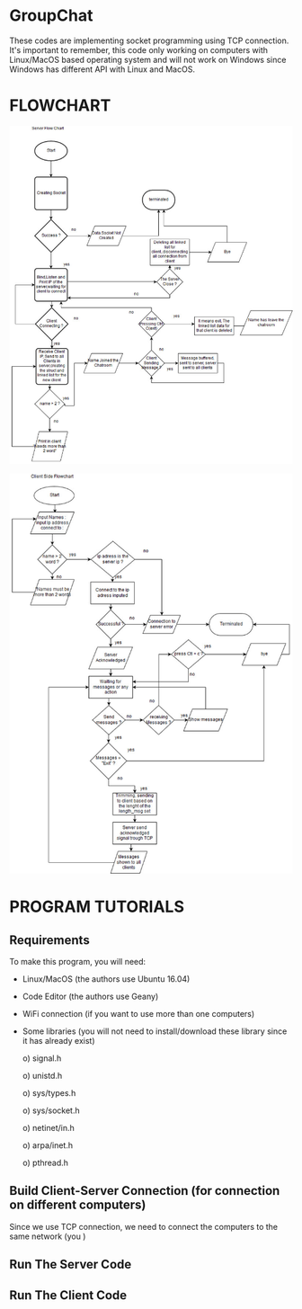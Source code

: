 # GroupChat
These codes are implementing socket programming using TCP connection. It's important to remember, this code only working on computers with Linux/MacOS based operating system and will not work on Windows since Windows has different API with Linux and MacOS.

FLOWCHART
======
![Flowchart](Server.jpg)

![Flowchart](Client.jpg)

PROGRAM TUTORIALS
======
Requirements
--------

To make this program, you will need:
  - Linux/MacOS     (the authors use Ubuntu 16.04)
  - Code Editor     (the authors use Geany)
  - WiFi connection (if you want to use more than one computers)
  - Some libraries  (you will not need to install/download these library since it has already exist)
  
      o) signal.h
      
      o) unistd.h
      
      o) sys/types.h
      
      o) sys/socket.h
      
      o) netinet/in.h
      
      o) arpa/inet.h
      
      o) pthread.h
      
Build Client-Server Connection (for connection on different computers)
--------
Since we use TCP connection, we need to connect the computers to the same network (you ) 

Run The Server Code
--------

Run The Client Code
--------
